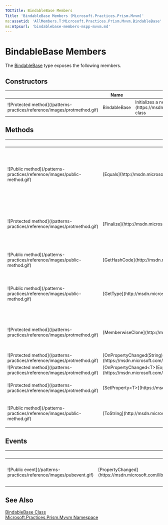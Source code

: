 ```yaml
---
TOCTitle: BindableBase Members
Title: 'BindableBase Members (Microsoft.Practices.Prism.Mvvm)'
ms:assetid: 'AllMembers.T:Microsoft.Practices.Prism.Mvvm.BindableBase'
ms:mtpsurl: 'bindablebase-members-mspp-mvvm.md'
---
```



# BindableBase Members

The [BindableBase](https://msdn.microsoft.com/library/microsoft.practices.prism.mvvm.bindablebase) type exposes the following members.

## Constructors


<table>

<thead>
<tr class="header">
<th> </th>
<th>Name</th>
<th>Description</th>
</tr>
</thead>
<tbody>
<tr class="odd">
<td>![Protected method](/patterns-practices/reference/images/protmethod.gif)</td>
<td>BindableBase</td>
<td><div class="summary">
Initializes a new instance of the [BindableBase](https://msdn.microsoft.com/library/microsoft.practices.prism.mvvm.bindablebase) class
</div></td>
</tr>
</tbody>
</table>

## Methods


<table>

<thead>
<tr class="header">
<th> </th>
<th>Name</th>
<th>Description</th>
</tr>
</thead>
<tbody>
<tr class="odd">
<td>![Public method](/patterns-practices/reference/images/public-method.gif)</td>
<td>[Equals](http://msdn.microsoft.com/en-us/library/bsc2ak47)</td>
<td><div class="summary">
Determines whether the specified [Object](http://msdn.microsoft.com/en-us/library/e5kfa45b) is equal to the current [Object](http://msdn.microsoft.com/en-us/library/e5kfa45b).
</div>
(Inherited from [Object](http://msdn.microsoft.com/en-us/library/e5kfa45b).)</td>
</tr>
<tr class="even">
<td>![Protected method](/patterns-practices/reference/images/protmethod.gif)</td>
<td>[Finalize](http://msdn.microsoft.com/en-us/library/4k87zsw7)</td>
<td><div class="summary">
Allows an object to try to free resources and perform other cleanup operations before it is reclaimed by garbage collection.
</div>
(Inherited from [Object](http://msdn.microsoft.com/en-us/library/e5kfa45b).)</td>
</tr>
<tr class="odd">
<td>![Public method](/patterns-practices/reference/images/public-method.gif)</td>
<td>[GetHashCode](http://msdn.microsoft.com/en-us/library/zdee4b3y)</td>
<td><div class="summary">
Serves as a hash function for a particular type.
</div>
(Inherited from [Object](http://msdn.microsoft.com/en-us/library/e5kfa45b).)</td>
</tr>
<tr class="even">
<td>![Public method](/patterns-practices/reference/images/public-method.gif)</td>
<td>[GetType](http://msdn.microsoft.com/en-us/library/dfwy45w9)</td>
<td><div class="summary">
Gets the [Type](http://msdn.microsoft.com/en-us/library/42892f65) of the current instance.
</div>
(Inherited from [Object](http://msdn.microsoft.com/en-us/library/e5kfa45b).)</td>
</tr>
<tr class="odd">
<td>![Protected method](/patterns-practices/reference/images/protmethod.gif)</td>
<td>[MemberwiseClone](http://msdn.microsoft.com/en-us/library/57ctke0a)</td>
<td><div class="summary">
Creates a shallow copy of the current [Object](http://msdn.microsoft.com/en-us/library/e5kfa45b).
</div>
(Inherited from [Object](http://msdn.microsoft.com/en-us/library/e5kfa45b).)</td>
</tr>
<tr class="even">
<td>![Protected method](/patterns-practices/reference/images/protmethod.gif)</td>
<td>[OnPropertyChanged(String)](https://msdn.microsoft.com/library/microsoft.practices.prism.mvvm.bindablebase.onpropertychanged(system.string))</td>
<td><div class="summary">
Notifies listeners that a property value has changed.
</div></td>
</tr>
<tr class="odd">
<td>![Protected method](/patterns-practices/reference/images/protmethod.gif)</td>
<td>[OnPropertyChanged&lt;T&gt;(Expression&lt;Func&lt;T&gt;&gt;)](https://msdn.microsoft.com/library/microsoft.practices.prism.mvvm.bindablebase.onpropertychanged)</td>
<td><div class="summary">
Raises this object's PropertyChanged event.
</div></td>
</tr>
<tr class="even">
<td>![Protected method](/patterns-practices/reference/images/protmethod.gif)</td>
<td>[SetProperty&lt;T&gt;](https://msdn.microsoft.com/library/microsoft.practices.prism.mvvm.bindablebase.setproperty)</td>
<td><div class="summary">
Checks if a property already matches a desired value. Sets the property and notifies listeners only when necessary.
</div></td>
</tr>
<tr class="odd">
<td>![Public method](/patterns-practices/reference/images/public-method.gif)</td>
<td>[ToString](http://msdn.microsoft.com/en-us/library/7bxwbwt2)</td>
<td><div class="summary">
Returns a string that represents the current object.
</div>
(Inherited from [Object](http://msdn.microsoft.com/en-us/library/e5kfa45b).)</td>
</tr>
</tbody>
</table>

## Events


<table>

<thead>
<tr class="header">
<th> </th>
<th>Name</th>
<th>Description</th>
</tr>
</thead>
<tbody>
<tr class="odd">
<td>![Public event](/patterns-practices/reference/images/pubevent.gif)</td>
<td>[PropertyChanged](https://msdn.microsoft.com/library/microsoft.practices.prism.mvvm.bindablebase.propertychanged)</td>
<td><div class="summary">
Occurs when a property value changes.
</div></td>
</tr>
</tbody>
</table>

## See Also

[BindableBase Class](https://msdn.microsoft.com/library/microsoft.practices.prism.mvvm.bindablebase)<br/>
[Microsoft.Practices.Prism.Mvvm Namespace](https://msdn.microsoft.com/library/microsoft.practices.prism.mvvm)<br/>